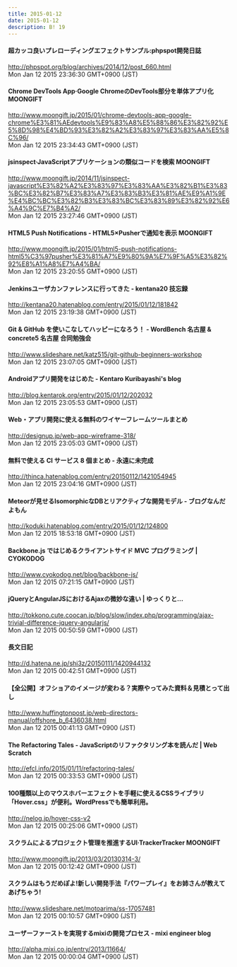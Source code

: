 ```yaml
---
title: 2015-01-12
date: 2015-01-12
description: B! 19
---
```


#### 超カッコ良いプレローディングエフェクトサンプル:phpspot開発日誌
http://phpspot.org/blog/archives/2014/12/post_660.html<br>
Mon Jan 12 2015 23:36:30 GMT+0900 (JST)<br>


#### Chrome DevTools App·Google ChromeのDevTools部分を単体アプリ化 MOONGIFT
http://www.moongift.jp/2015/01/chrome-devtools-app-google-chrome%E3%81%AEdevtools%E9%83%A8%E5%88%86%E3%82%92%E5%8D%98%E4%BD%93%E3%82%A2%E3%83%97%E3%83%AA%E5%8C%96/<br>
Mon Jan 12 2015 23:34:43 GMT+0900 (JST)<br>


#### jsinspect·JavaScriptアプリケーションの類似コードを検索 MOONGIFT
http://www.moongift.jp/2014/11/jsinspect-javascript%E3%82%A2%E3%83%97%E3%83%AA%E3%82%B1%E3%83%BC%E3%82%B7%E3%83%A7%E3%83%B3%E3%81%AE%E9%A1%9E%E4%BC%BC%E3%82%B3%E3%83%BC%E3%83%89%E3%82%92%E6%A4%9C%E7%B4%A2/<br>
Mon Jan 12 2015 23:27:46 GMT+0900 (JST)<br>


#### HTML5 Push Notifications - HTML5×Pusherで通知を表示 MOONGIFT
http://www.moongift.jp/2015/01/html5-push-notifications-html5%C3%97pusher%E3%81%A7%E9%80%9A%E7%9F%A5%E3%82%92%E8%A1%A8%E7%A4%BA/<br>
Mon Jan 12 2015 23:20:55 GMT+0900 (JST)<br>


#### Jenkinsユーザカンファレンスに行ってきた - kentana20 技忘録
http://kentana20.hatenablog.com/entry/2015/01/12/181842<br>
Mon Jan 12 2015 23:19:38 GMT+0900 (JST)<br>


#### Git & GitHub を使いこなしてハッピーになろう！ - WordBench 名古屋 & concrete5 名古屋 合同勉強会
http://www.slideshare.net/katz515/git-github-beginners-workshop<br>
Mon Jan 12 2015 23:07:05 GMT+0900 (JST)<br>


#### Androidアプリ開発をはじめた - Kentaro Kuribayashi's blog
http://blog.kentarok.org/entry/2015/01/12/202032<br>
Mon Jan 12 2015 23:05:53 GMT+0900 (JST)<br>


#### Web・アプリ開発に使える無料のワイヤーフレームツールまとめ
http://designup.jp/web-app-wireframe-318/<br>
Mon Jan 12 2015 23:05:03 GMT+0900 (JST)<br>


####  無料で使える CI サービス 8 個まとめ - 永遠に未完成
http://thinca.hatenablog.com/entry/20150112/1421054945<br>
Mon Jan 12 2015 23:04:16 GMT+0900 (JST)<br>


#### Meteorが見せるIsomorphicなDBとリアクティブな開発モデル - ブログなんだよもん
http://koduki.hatenablog.com/entry/2015/01/12/124800<br>
Mon Jan 12 2015 18:53:18 GMT+0900 (JST)<br>


#### Backbone.js ではじめるクライアントサイド MVC プログラミング | CYOKODOG
http://www.cyokodog.net/blog/backbone-js/<br>
Mon Jan 12 2015 07:21:15 GMT+0900 (JST)<br>


#### jQueryとAngularJSにおけるAjaxの微妙な違い | ゆっくりと…
http://tokkono.cute.coocan.jp/blog/slow/index.php/programming/ajax-trivial-difference-jquery-angularjs/<br>
Mon Jan 12 2015 00:50:59 GMT+0900 (JST)<br>


#### 長文日記
http://d.hatena.ne.jp/shi3z/20150111/1420944132<br>
Mon Jan 12 2015 00:42:51 GMT+0900 (JST)<br>


#### 【全公開】オフショアのイメージが変わる？実際やってみた資料＆見積とって出し
http://www.huffingtonpost.jp/web-directors-manual/offshore_b_6436038.html<br>
Mon Jan 12 2015 00:41:13 GMT+0900 (JST)<br>


####                 The Refactoring Tales - JavaScriptのリファクタリング本を読んだ | Web Scratch            
http://efcl.info/2015/01/11/refactoring-tales/<br>
Mon Jan 12 2015 00:33:53 GMT+0900 (JST)<br>


#### 100種類以上のマウスホバーエフェクトを手軽に使えるCSSライブラリ「Hover.css」が便利。WordPressでも簡単利用。
http://nelog.jp/hover-css-v2<br>
Mon Jan 12 2015 00:25:06 GMT+0900 (JST)<br>


#### スクラムによるプロジェクト管理を推進するUI·TrackerTracker MOONGIFT
http://www.moongift.jp/2013/03/20130314-3/<br>
Mon Jan 12 2015 00:12:42 GMT+0900 (JST)<br>


#### スクラムはもうだめぽよ!新しい開発手法『パワープレイ』をお姉さんが教えてあげちゃう!
http://www.slideshare.net/motoarima/ss-17057481<br>
Mon Jan 12 2015 00:10:57 GMT+0900 (JST)<br>


#### ユーザーファーストを実現するmixiの開発プロセス - mixi engineer blog
http://alpha.mixi.co.jp/entry/2013/11664/<br>
Mon Jan 12 2015 00:00:04 GMT+0900 (JST)<br>


